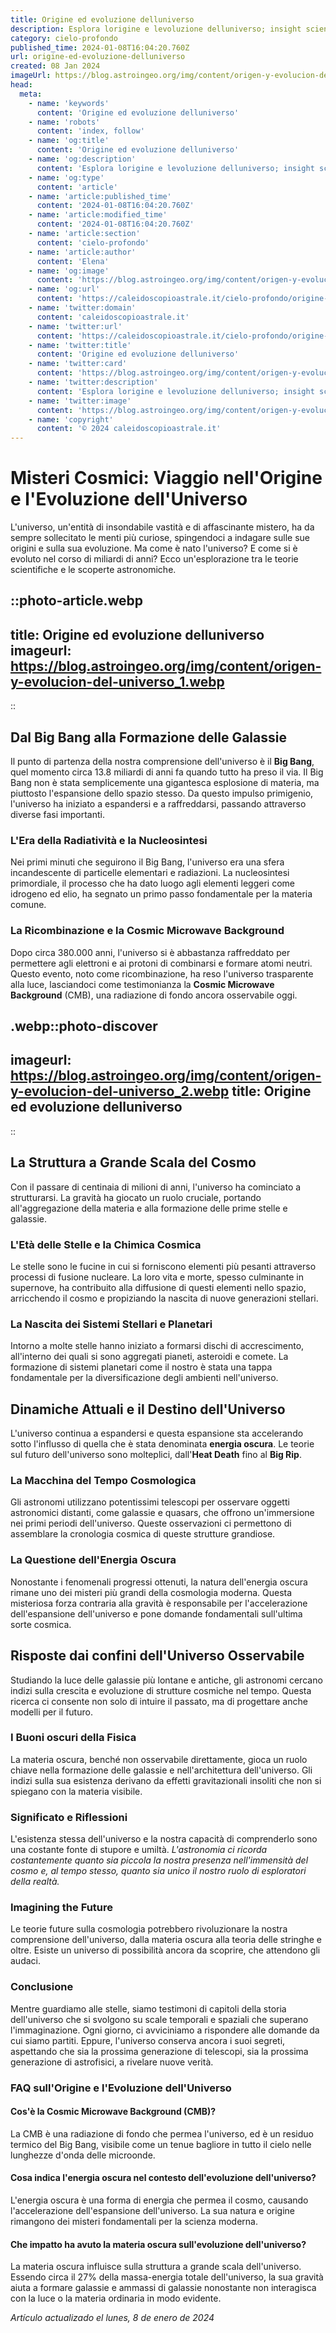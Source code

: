 ```yaml
---
title: Origine ed evoluzione delluniverso
description: Esplora lorigine e levoluzione delluniverso; insight scientifici, teorie cosmiche e le ultime scoperte, in un viaggio affascinante.
category: cielo-profondo
published_time: 2024-01-08T16:04:20.760Z
url: origine-ed-evoluzione-delluniverso
created: 08 Jan 2024
imageUrl: https://blog.astroingeo.org/img/content/origen-y-evolucion-del-universo_1.webp
head:
  meta:
    - name: 'keywords'
      content: 'Origine ed evoluzione delluniverso'
    - name: 'robots'
      content: 'index, follow'
    - name: 'og:title'
      content: 'Origine ed evoluzione delluniverso'
    - name: 'og:description'
      content: 'Esplora lorigine e levoluzione delluniverso; insight scientifici, teorie cosmiche e le ultime scoperte, in un viaggio affascinante.'
    - name: 'og:type'
      content: 'article'
    - name: 'article:published_time'
      content: '2024-01-08T16:04:20.760Z'
    - name: 'article:modified_time'
      content: '2024-01-08T16:04:20.760Z'
    - name: 'article:section'
      content: 'cielo-profondo'
    - name: 'article:author'
      content: 'Elena'
    - name: 'og:image'
      content: 'https://blog.astroingeo.org/img/content/origen-y-evolucion-del-universo_1.webp'
    - name: 'og:url'
      content: 'https://caleidoscopioastrale.it/cielo-profondo/origine-ed-evoluzione-delluniverso'
    - name: 'twitter:domain'
      content: 'caleidoscopioastrale.it'
    - name: 'twitter:url'
      content: 'https://caleidoscopioastrale.it/cielo-profondo/origine-ed-evoluzione-delluniverso'
    - name: 'twitter:title'
      content: 'Origine ed evoluzione delluniverso'
    - name: 'twitter:card'
      content: 'https://blog.astroingeo.org/img/content/origen-y-evolucion-del-universo_1.webp'
    - name: 'twitter:description'
      content: 'Esplora lorigine e levoluzione delluniverso; insight scientifici, teorie cosmiche e le ultime scoperte, in un viaggio affascinante.'
    - name: 'twitter:image'
      content: 'https://blog.astroingeo.org/img/content/origen-y-evolucion-del-universo_1.webp'
    - name: 'copyright'
      content: '© 2024 caleidoscopioastrale.it'
---
```

# Misteri Cosmici: Viaggio nell'Origine e l'Evoluzione dell'Universo

L'universo, un'entità di insondabile vastità e di affascinante mistero, ha da sempre sollecitato le menti più curiose, spingendoci a indagare sulle sue origini e sulla sua evoluzione. Ma come è nato l'universo? E come si è evoluto nel corso di miliardi di anni? Ecco un'esplorazione tra le teorie scientifiche e le scoperte astronomiche.

::photo-article.webp
---
title: Origine ed evoluzione delluniverso
imageurl: https://blog.astroingeo.org/img/content/origen-y-evolucion-del-universo_1.webp
---
::

## Dal Big Bang alla Formazione delle Galassie
Il punto di partenza della nostra comprensione dell'universo è il **Big Bang**, quel momento circa 13.8 miliardi di anni fa quando tutto ha preso il via. Il Big Bang non è stata semplicemente una gigantesca esplosione di materia, ma piuttosto l'espansione dello spazio stesso. Da questo impulso primigenio, l'universo ha iniziato a espandersi e a raffreddarsi, passando attraverso diverse fasi importanti.

### L'Era della Radiatività e la Nucleosintesi
Nei primi minuti che seguirono il Big Bang, l'universo era una sfera incandescente di particelle elementari e radiazioni. La nucleosintesi primordiale, il processo che ha dato luogo agli elementi leggeri come idrogeno ed elio, ha segnato un primo passo fondamentale per la materia comune.

### La Ricombinazione e la Cosmic Microwave Background
Dopo circa 380.000 anni, l'universo si è abbastanza raffreddato per permettere agli elettroni e ai protoni di combinarsi e formare atomi neutri. Questo evento, noto come ricombinazione, ha reso l'universo trasparente alla luce, lasciandoci come testimonianza la **Cosmic Microwave Background** (CMB), una radiazione di fondo ancora osservabile oggi.

.webp::photo-discover
---
imageurl: https://blog.astroingeo.org/img/content/origen-y-evolucion-del-universo_2.webp
title: Origine ed evoluzione delluniverso
---
::

## La Struttura a Grande Scala del Cosmo
Con il passare di centinaia di milioni di anni, l'universo ha cominciato a strutturarsi. La gravità ha giocato un ruolo cruciale, portando all'aggregazione della materia e alla formazione delle prime stelle e galassie.

### L'Età delle Stelle e la Chimica Cosmica
Le stelle sono le fucine in cui si forniscono elementi più pesanti attraverso processi di fusione nucleare. La loro vita e morte, spesso culminante in supernove, ha contribuito alla diffusione di questi elementi nello spazio, arricchendo il cosmo e propiziando la nascita di nuove generazioni stellari. 

### La Nascita dei Sistemi Stellari e Planetari
Intorno a molte stelle hanno iniziato a formarsi dischi di accrescimento, all'interno dei quali si sono aggregati pianeti, asteroidi e comete. La formazione di sistemi planetari come il nostro è stata una tappa fondamentale per la diversificazione degli ambienti nell'universo.

## Dinamiche Attuali e il Destino dell'Universo
L'universo continua a espandersi e questa espansione sta accelerando sotto l'influsso di quella che è stata denominata **energia oscura**. Le teorie sul futuro dell'universo sono molteplici, dall'**Heat Death** fino al **Big Rip**.

### La Macchina del Tempo Cosmologica
Gli astronomi utilizzano potentissimi telescopi per osservare oggetti astronomici distanti, come galassie e quasars, che offrono un'immersione nei primi periodi dell'universo. Queste osservazioni ci permettono di assemblare la cronologia cosmica di queste strutture grandiose.

### La Questione dell'Energia Oscura
Nonostante i fenomenali progressi ottenuti, la natura dell'energia oscura rimane uno dei misteri più grandi della cosmologia moderna. Questa misteriosa forza contraria alla gravità è responsabile per l'accelerazione dell'espansione dell'universo e pone domande fondamentali sull'ultima sorte cosmica.

## Risposte dai confini dell'Universo Osservabile
Studiando la luce delle galassie più lontane e antiche, gli astronomi cercano indizi sulla crescita e evoluzione di strutture cosmiche nel tempo. Questa ricerca ci consente non solo di intuire il passato, ma di progettare anche modelli per il futuro.

### I Buoni oscuri della Fisica
La materia oscura, benché non osservabile direttamente, gioca un ruolo chiave nella formazione delle galassie e nell'architettura dell'universo. Gli indizi sulla sua esistenza derivano da effetti gravitazionali insoliti che non si spiegano con la materia visibile.

### Significato e Riflessioni

L'esistenza stessa dell'universo e la nostra capacità di comprenderlo sono una costante fonte di stupore e umiltà. *L'astronomia ci ricorda costantemente quanto sia piccola la nostra presenza nell'immensità del cosmo e, al tempo stesso, quanto sia unico il nostro ruolo di esploratori della realtà.*

### Imagining the Future
Le teorie future sulla cosmologia potrebbero rivoluzionare la nostra comprensione dell'universo, dalla materia oscura alla teoria delle stringhe e oltre. Esiste un universo di possibilità ancora da scoprire, che attendono gli audaci.

### Conclusione
Mentre guardiamo alle stelle, siamo testimoni di capitoli della storia dell'universo che si svolgono su scale temporali e spaziali che superano l'immaginazione. Ogni giorno, ci avviciniamo a rispondere alle domande da cui siamo partiti. Eppure, l'universo conserva ancora i suoi segreti, aspettando che sia la prossima generazione di telescopi, sia la prossima generazione di astrofisici, a rivelare nuove verità.

### FAQ sull'Origine e l'Evoluzione dell'Universo

#### Cos'è la Cosmic Microwave Background (CMB)?
La CMB è una radiazione di fondo che permea l'universo, ed è un residuo termico del Big Bang, visibile come un tenue bagliore in tutto il cielo nelle lunghezze d'onda delle microonde.

#### Cosa indica l'energia oscura nel contesto dell'evoluzione dell'universo?
L'energia oscura è una forma di energia che permea il cosmo, causando l'accelerazione dell'espansione dell'universo. La sua natura e origine rimangono dei misteri fondamentali per la scienza moderna.

#### Che impatto ha avuto la materia oscura sull'evoluzione dell'universo?
La materia oscura influisce sulla struttura a grande scala dell'universo. Essendo circa il 27% della massa-energia totale dell'universo, la sua gravità aiuta a formare galassie e ammassi di galassie nonostante non interagisca con la luce o la materia ordinaria in modo evidente.

_Artículo actualizado el lunes, 8 de enero de 2024_